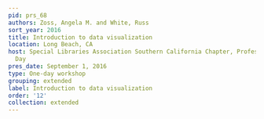 ```yaml
---
pid: prs_68
authors: Zoss, Angela M. and White, Russ
sort_year: 2016
title: Introduction to data visualization
location: Long Beach, CA
host: Special Libraries Association Southern California Chapter, Professional Development
  Day
pres_date: September 1, 2016
type: One-day workshop
grouping: extended
label: Introduction to data visualization
order: '12'
collection: extended
---
```

